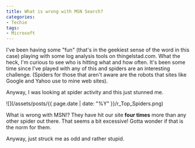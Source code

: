 ```yaml
---
title: What is wrong with MSN Search?
categories:
- Techie
tags:
- Microsoft
---
```


I've been having some "fun" (that's in the geekiest sense of the word in this case) playing with some log analysis tools on thingelstad.com. What the heck, I'm curious to see who is hitting what and how often. It's been some time since I've played with any of this and spiders are an interesting challenge. (Spiders for those that aren't aware are the robots that sites like Google and Yahoo use to mine web sites).

Anyway, I was looking at spider activity and this just stunned me.

![](/assets/posts/{{ page.date | date: "%Y" }}/r_Top_Spiders.png)

What is wrong with MSN!? They have hit our site **four times** more than any other spider out there. That seems a bit excessive! Gotta wonder if that is the norm for them.

Anyway, just struck me as odd and rather stupid.
